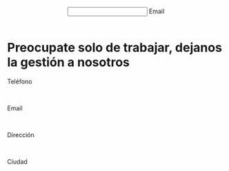 <html>
   <head>
     </head>
   <body>
<header>
<input type="text" id=”box1”>
<label for="box1">Email</label>
</header>
<main>
<h1>
Preocupate solo de trabajar, dejanos la gestión a nosotros
</h1>
</main>
<footer>
<p>Teléfono</p><br>
<p>Email</p><br>
<p>Dirección</p><br>
<p>Ciudad</p><br>
</footer>
   </body>
</html>
